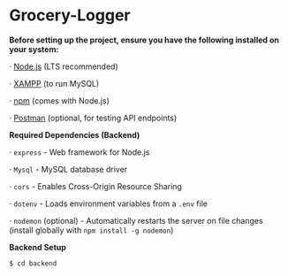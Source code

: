 # Grocery-Logger

**Before setting up the project, ensure you have the following installed on your system:**

· [Node.js](https://nodejs.org/en) (LTS recommended)

· [XAMPP](https://www.apachefriends.org) (to run MySQL)

· [npm](https://www.npmjs.com) (comes with Node.js)

· [Postman](https://www.postman.com) (optional, for testing API endpoints)

**Required Dependencies (Backend)**

· `express` - Web framework for Node.js

· `Mysql` - MySQL database driver

· `cors` - Enables Cross-Origin Resource Sharing

· `dotenv` - Loads environment variables from a `.env` file

· `nodemon` (optional) - Automatically restarts the server on file changes (install globally with `npm install -g nodemon`)

**Backend Setup**

```sh
$ cd backend
